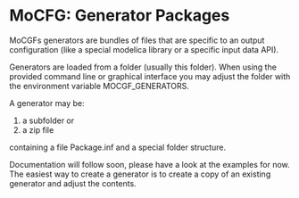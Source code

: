 MoCFG: Generator Packages
=========================

MoCGFs generators are bundles of files that are specific to an output
configuration (like a special modelica library or a specific input data API).

Generators are loaded from a folder (usually this folder). When using the
provided command line or graphical interface you may adjust the folder with
the environment variable MOCGF_GENERATORS.

A generator may be:

1. a subfolder or
2. a zip file

containing a file Package.inf and a special folder structure.

Documentation will follow soon, please have a look at the examples for now. The
easiest way to create a generator is to create a copy of an existing generator
and adjust the contents.

